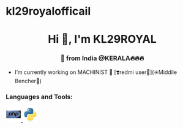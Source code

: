 # kl29royalofficail
<h1 align="center">Hi 👋, I'm KL29ROYAL</h1>
<h3 align="center">🚀 from India @KERALA🔥🔥🔥</h3>

- I’m currently working on MACHINIST 🤪 [❣️redmi user📱](✳️Middile Bencher🤟)


<h3 align="left">Languages and Tools:</h3>
<p align="left"> <a href="https://www.php.net" target="_blank"> <img src="https://raw.githubusercontent.com/devicons/devicon/master/icons/php/php-original.svg" alt="php" width="40" height="40"/> </a> <a href="https://www.python.org" target="_blank"> <img src="https://raw.githubusercontent.com/devicons/devicon/master/icons/python/python-original.svg" alt="python" width="40" height="40"/> </a> </p>
